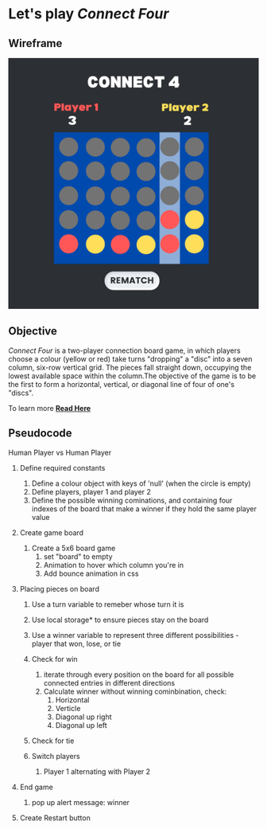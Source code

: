 # Let's play <i>Connect Four</i>


## Wireframe

<img src="wireframec4.png"/>

## Objective 

<i>Connect Four</i> is a two-player connection board game, in which players choose a colour (yellow or red) take turns "dropping" a "disc" into a seven column, six-row vertical grid. The pieces fall straight down, occupying the lowest available space within the column.The objective of the game is to be the first to form a horizontal, vertical, or diagonal line of four of one's "discs". 

To learn more <a href="https://en.wikipedia.org/wiki/Connect_Four"> <b>Read Here</b></a>

## Pseudocode 

Human Player vs Human Player 

1. Define required constants 
   1. Define a colour object with keys of 'null' (when the circle is empty)
   2. Define players, player 1 and player 2
   3. Define the possible winning cominations, and containing four indexes of the board that make a winner if they hold the same player value

2. Create game board
   1. Create a 5x6 board game 
      1. set "board" to empty 
      2. Animation to hover which column you're in
      3. Add bounce animation in css 
   
3. Placing pieces on board 
   1. Use a turn variable to remeber whose turn it is
   2. Use local storage* to ensure pieces stay on the board 
   3. Use a winner variable to represent three different possibilities - player that won, lose, or tie
   4. Check for win 
      1. iterate through every position on the board for all possible connected entries in different directions 
      2. Calculate winner without winning cominbination, check:
         1. Horizontal 
         2. Verticle 
         3. Diagonal up right 
         4. Diagonal up left 
   
   5. Check for tie
   
   6. Switch players 
      1. Player 1 alternating with Player 2

4. End game 
   1. pop up alert message: winner

5. Create Restart button 




